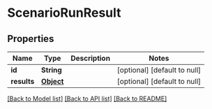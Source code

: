 # ScenarioRunResult
## Properties

Name | Type | Description | Notes
------------ | ------------- | ------------- | -------------
**id** | **String** |  | [optional] [default to null]
**results** | [**Object**](.md) |  | [optional] [default to null]

[[Back to Model list]](../README.md#documentation-for-models) [[Back to API list]](../README.md#documentation-for-api-endpoints) [[Back to README]](../README.md)

